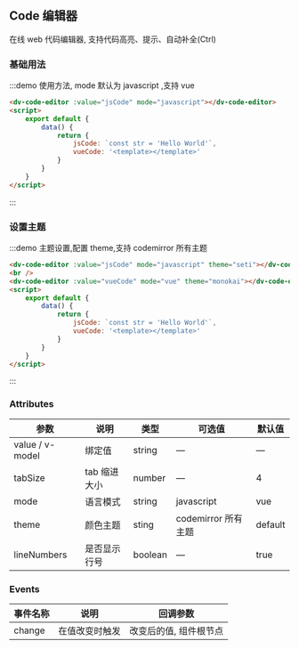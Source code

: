 ## Code 编辑器

在线 web 代码编辑器, 支持代码高亮、提示、自动补全(Ctrl)    

### 基础用法  

:::demo 使用方法, mode 默认为 javascript ,支持 vue

```html 
<dv-code-editor :value="jsCode" mode="javascript"></dv-code-editor>
<script>
    export default {
        data() {
            return {
                jsCode: `const str = 'Hello World'`,
                vueCode: '<template></template>'
            }
        }
    }
</script>
```
:::

### 设置主题

:::demo 主题设置,配置 theme,支持 codemirror 所有主题 

```html 
<dv-code-editor :value="jsCode" mode="javascript" theme="seti"></dv-code-editor>
<br />
<dv-code-editor :value="vueCode" mode="vue" theme="monokai"></dv-code-editor>
<script>
    export default {
        data() {
            return {
                jsCode: `const str = 'Hello World'`,
                vueCode: '<template></template>'
            }
        }
    }
</script>
```
:::

### Attributes

| 参数          | 说明            | 类型            | 可选值                 | 默认值   |
|-------------  |---------------- |---------------- |---------------------- |-------- |
| value / v-model | 绑定值           | string   | — | — |
| tabSize | tab 缩进大小 | number | — | 4 |
| mode | 语言模式 | string | javascript | vue | javascript |
| theme | 颜色主题 | sting | codemirror 所有主题 | default |
| lineNumbers | 是否显示行号 | boolean | — | true |  

### Events
| 事件名称 | 说明 | 回调参数 |
|---------|--------|---------|
| change | 在值改变时触发 |  改变后的值, 组件根节点  |